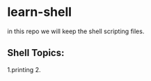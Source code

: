 # learn-shell

in this repo we will keep the shell scripting files.

Shell Topics:
------------
1.printing
2.